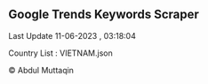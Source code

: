 

## Google Trends Keywords Scraper 
 
Last Update 11-06-2023 , 03:18:04

Country List :
VIETNAM.json



© Abdul Muttaqin 
